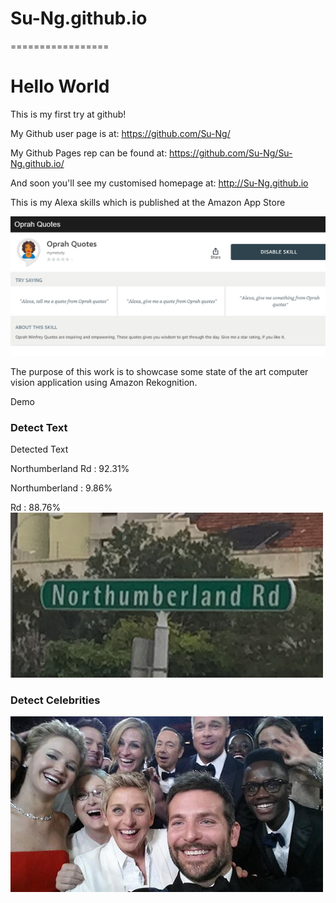 # Su-Ng.github.io
=================

# Hello World
This is my first try at github!

My Github user page is at:
https://github.com/Su-Ng/

My Github Pages rep can be found at:
https://github.com/Su-Ng/Su-Ng.github.io/


And soon you'll see my customised homepage at:
http://Su-Ng.github.io

This is my Alexa skills which is published at the Amazon App Store

![](images/alexaskill1.png)

The purpose of this work is to showcase some state of the art computer vision application using Amazon Rekognition.

Demo
### Detect Text 



Detected Text

Northumberland Rd : 92.31%

Northumberland    : 9.86%

Rd                : 88.76%  ![](images/northumberlandrd500.png)   
  

### Detect Celebrities

![](images/celebgroup500.png)
